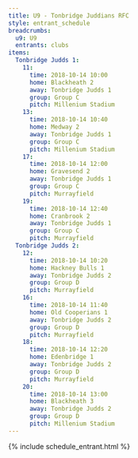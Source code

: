 ```yaml
---
title: U9 - Tonbridge Juddians RFC
style: entrant_schedule
breadcrumbs:
  u9: U9
  entrants: clubs
items:
  Tonbridge Judds 1:
    11:
      time: 2018-10-14 10:00
      home: Blackheath 2
      away: Tonbridge Judds 1
      group: Group C
      pitch: Millenium Stadium
    13:
      time: 2018-10-14 10:40
      home: Medway 2
      away: Tonbridge Judds 1
      group: Group C
      pitch: Millenium Stadium
    17:
      time: 2018-10-14 12:00
      home: Gravesend 2
      away: Tonbridge Judds 1
      group: Group C
      pitch: Murrayfield
    19:
      time: 2018-10-14 12:40
      home: Cranbrook 2
      away: Tonbridge Judds 1
      group: Group C
      pitch: Murrayfield
  Tonbridge Judds 2:
    12:
      time: 2018-10-14 10:20
      home: Hackney Bulls 1
      away: Tonbridge Judds 2
      group: Group D
      pitch: Murrayfield
    16:
      time: 2018-10-14 11:40
      home: Old Cooperians 1
      away: Tonbridge Judds 2
      group: Group D
      pitch: Murrayfield
    18:
      time: 2018-10-14 12:20
      home: Edenbridge 1
      away: Tonbridge Judds 2
      group: Group D
      pitch: Murrayfield
    20:
      time: 2018-10-14 13:00
      home: Blackheath 3
      away: Tonbridge Judds 2
      group: Group D
      pitch: Millenium Stadium
---
```


{% include schedule_entrant.html %}
